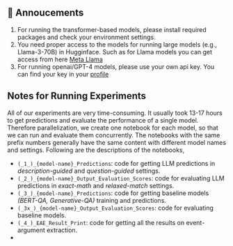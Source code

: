 ## 📢 Annoucements
1. For running the transformer-based models, please install required packages and check your environment settings.
2. You need proper access to the models for running large models (e.g., Llama-3-70B) in Hugginface. Such as for Llama models you can get access from here [Meta Llama](https://huggingface.co/meta-llama)
3. For running openai/GPT-4 models, please use your own api key. You can find your key in your [profile](https://platform.openai.com/settings/profile?tab=api-keys)

## Notes for Running Experiments
All of our experiments are very time-consuming. It usually took 13-17 hours to get predictions and evaluate the performance of a single model. Therefore parallelization, we create one notebook for each model, so that we can run and evaluate them concurrently. The notebooks with the same prefix numbers generally have the same content with different model names and settings. Following are the descriptions of the notebooks, 

* `(_1_)_{model-name}_Predictions`: code for getting LLM predictions in *description-guided* and *question-guided* settings.
* `(_2_)_{model-name}_Output_Evaluation_Scores`: code for evaluating LLM predictions in *exact-math* and *relaxed-match* settings.
* `(_3_)_{model-name}_Predictions`: code for getting baseline models *(BERT-QA, Generative-QA)* training and predictions.
* `(_3x_)_{model-name}_Output_Evaluation_Scores`: code for evaluating baseline models.
* `(_4_)_EAE_Result_Print`: code for getting all the results on event-argument extraction.
* 




